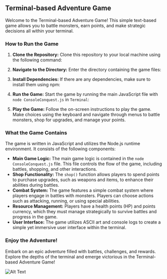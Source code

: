 ## Terminal-based Adventure Game

Welcome to the Terminal-based Adventure Game! This simple text-based game allows you to battle monsters, earn points, and make strategic decisions all within your terminal.

### How to Run the Game

1. **Clone the Repository:** Clone this repository to your local machine using the following command:


2. **Navigate to the Directory:** Enter the directory containing the game files:


3. **Install Dependencies:** If there are any dependencies, make sure to install them using npm:


4. **Run the Game:** Start the game by running the main JavaScript file with `node ConsoleConquest.js` in `Terminal`:


5. **Play the Game:** Follow the on-screen instructions to play the game. Make choices using the keyboard and navigate through menus to battle monsters, shop for upgrades, and manage your points.

### What the Game Contains

The game is written in JavaScript and utilizes the Node.js runtime environment. It consists of the following components:

- **Main Game Logic:** The main game logic is contained in the `node ConsoleConquest.js` file. This file controls the flow of the game, including battles, shopping, and other interactions.
- **Shop Functionality:** The `shop()` function allows players to spend points to purchase upgrades, such as weapons and items, to enhance their abilities during battles.
- **Combat System:** The game features a simple combat system where players engage in battles with monsters. Players can choose actions such as attacking, running, or using special abilities.
- **Resource Management:** Players have a health points (HP) and points currency, which they must manage strategically to survive battles and progress in the game.
- **User Interface:** The game utilizes ASCII art and console logs to create a simple yet immersive user interface within the terminal.

### Enjoy the Adventure!

Embark on an epic adventure filled with battles, challenges, and rewards. Explore the depths of the terminal and emerge victorious in the Terminal-based Adventure Game!

![Alt Text](https://i.imgur.com/72x6QOT.png)
